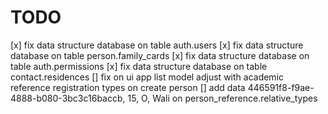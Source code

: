 # TODO

[x] fix data structure database on table auth.users
[x] fix data structure database on table person.family_cards
[x] fix data structure database on table auth.permissions
[x] fix data structure database on table contact.residences
[] fix on ui app list model adjust with academic reference registration types on create person
[] add data 446591f8-f9ae-4888-b080-3bc3c16baccb, 15, O, Wali on person_reference.relative_types

